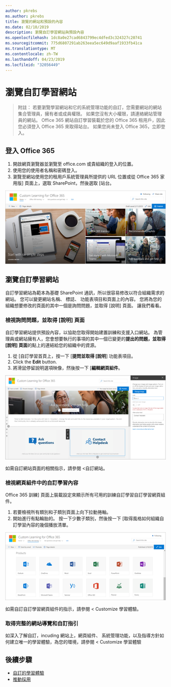 ```yaml
---
author: pkrebs
ms.author: pkrebs
title: 瀏覽的網站和預設的內容
ms.date: 02/10/2019
description: 瀏覽自訂學習網站與預設內容
ms.openlocfilehash: 1dc8a0e27cad6843799ec4dfed3c324327c20741
ms.sourcegitcommit: 775d6807291ab263eea5ec649d9aaf1933fb41ca
ms.translationtype: MT
ms.contentlocale: zh-TW
ms.lasthandoff: 04/23/2019
ms.locfileid: "32056449"
---
```

# <a name="explore-the-custom-learning-site"></a>瀏覽自訂學習網站

> 附註： 若要瀏覽學習網站和它的系統管理功能的自訂，您需要網站的網站集合管理員，擁有者或成員權限。 如果您沒有大小權限，請連絡網站管理員的網站。 Office 365 網站自訂學習裝載於您的 Office 365 租用戶，因此您必須登入 Office 365 來取得站台。 如果您尚未登入 Office 365，立即登入。 

## <a name="sign-in-to-office-365"></a>登入 Office 365 

1.  開啟網頁瀏覽器並瀏覽至 office.com 或貴組織的登入的位置。 
2.  使用您的使用者名稱和密碼登入。
3.  瀏覽至網站使用您的租用戶系統管理員所提供的 URL 位置或從 Office 365 家用版] 頁面上，選取 SharePoint，然後選取 [站台。 

![cg introducing.png](media/cg-introducing.png)

## <a name="explore-the-custom-learning-site"></a>瀏覽自訂學習網站

自訂學習網站為範本為基礎 SharePoint 通訊，所以很容易修改以符合組織需求的網站。 您可以變更網站名稱、 標誌、 功能表項目和頁面上的內容。 您將為您的組織想要修改的頁面的其中一個是詢問問題，並取得 [說明] 頁面。 讓我們看看。

### <a name="view-the-ask-questions-and-get-help-page"></a>檢視詢問問題，並取得 [說明] 頁面

自訂學習網站提供預設內容，以協助您取得開始建置訓練和支援入口網站。 為管理員或網站擁有人，您會想要執行的事項的其中一個已變更的**提出的問題，並取得 [說明] 頁面**的點上的連結給您的組織中的資源。 

1.  從 [自訂學習首頁上，按一下 [**提問並取得 [說明**] 功能表項目。
2.  Click the **Edit** button.
3.  將滑鼠停留說明選項映像，然後按一下 [**編輯網頁組件**。

![cg edithelp.png](media/cg-edithelp.png)

如需自訂網站頁面的相關指示，請參閱 <<c0>自訂網站。

### <a name="view-the-custom-learning-content-in-the-web-part"></a>檢視網頁組件中的自訂學習內容
Office 365 訓練] 頁面上裝載設定來顯示所有可用的訓練自訂學習自訂學習網頁組件。 

1. 若要檢視所有類別和子類別頁面上向下拉動捲軸。
2. 開始進行有點輪胎的。 按一下少數子類別，然後按一下 [取得風格如何組織自訂學習內容的幾個播放清單。 

![cg gotoall.png](media/cg-gotoall.png)

如需自訂自訂學習網頁組件的指示，請參閱 < <b0>Customize 學習體驗</b0>。

### <a name="get-a-complete-site-tour-and-customization-guidance"></a>取得完整的網站導覽和自訂指引
如深入了解自訂，incuding 網站上，網頁組件、 系統管理功能，以及指導方針如何建立唯一的學習體驗，為您的環境，請參閱 < <b0>Customize 學習體驗</b0>

## <a name="next-steps"></a>後續步驟
- [自訂的學習體驗](custom_overview.md)
- [推動採用](driveadoption.md) 
